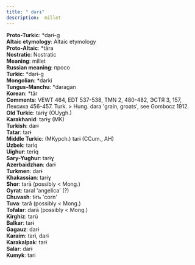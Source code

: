 ```yaml
---
title: " darɨ"
description:  millet
---
```


<strong>Proto-Turkic</strong>:  *dạrɨ-g<br>
<strong>Altaic etymology</strong>:  Altaic etymology<br>
<strong> Proto-Altaic</strong>:  *tăra<br>
<strong>Nostratic</strong>:  Nostratic<br>
<strong>Meaning</strong>:  millet<br>
<strong>Russian meaning</strong>:  просо<br>
<strong>Turkic</strong>:  *dạrɨ-g<br>
<strong>Mongolian</strong>:  *darki<br>
<strong>Tungus-Manchu</strong>:  *daragan<br>
<strong>Korean</strong>:  *tār<br>
<strong>Comments</strong>:  VEWT 464, EDT 537-538, TMN 2, 480-482, ЭСТЯ 3, 157, Лексика 456-457. Turk. > Hung. dara 'grain, groats', see Gombocz 1912.<br>
<strong>Old Turkic</strong>:  tarɨɣ (OUygh.)<br>
<strong>Karakhanid</strong>:  tarɨɣ (MK)<br>
<strong>Turkish</strong>:  darɨ<br>
<strong>Tatar</strong>:  tarɨ<br>
<strong>Middle Turkic</strong>:  (MKypch.) tarɨ (CCum., AH)<br>
<strong>Uzbek</strong>:  tariq<br>
<strong>Uighur</strong>:  teriq<br>
<strong>Sary-Yughur</strong>:  tarɨɣ<br>
<strong>Azerbaidzhan</strong>:  darɨ<br>
<strong>Turkmen</strong>:  darɨ<br>
<strong>Khakassian</strong>:  tarɨɣ<br>
<strong>Shor</strong>:  tarā (possibly < Mong.)<br>
<strong>Oyrat</strong>:  taral 'angelica' (?)<br>
<strong>Chuvash</strong>:  tɨrъ 'corn'<br>
<strong>Tuva</strong>:  tarā (possibly < Mong.)<br>
<strong>Tofalar</strong>:  darā (possibly < Mong.)<br>
<strong>Kirghiz</strong>:  tarū<br>
<strong>Balkar</strong>:  tarɨ<br>
<strong>Gagauz</strong>:  darɨ<br>
<strong>Karaim</strong>:  tarɨ, darɨ<br>
<strong>Karakalpak</strong>:  tarɨ<br>
<strong>Salar</strong>:  darɨ<br>
<strong>Kumyk</strong>:  tari<br>



